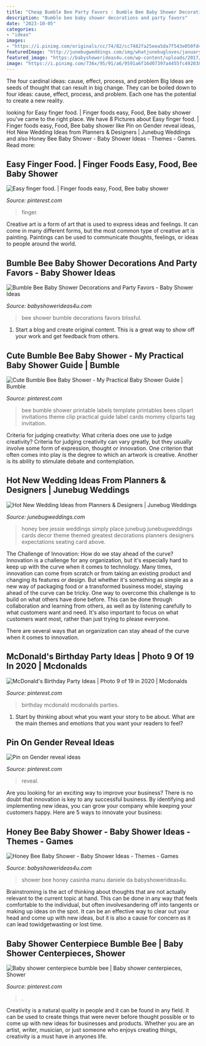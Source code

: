 ```yaml
---
title: "Cheap Bumble Bee Party Favors : Bumble Bee Baby Shower Decorations And Party Favors"
description: "Bumble bee baby shower decorations and party favors"
date: "2023-10-05"
categories:
- "ideas"
images:
- "https://i.pinimg.com/originals/cc/74/82/cc7482fa25eea5da7f543e050fd40a2a.jpg"
featuredImage: "http://junebugweddings.com/img/whatjunebugloves/january2012/heather-lynne-vickery-honey-dippers-photos-simply-jessie.jpg"
featured_image: "https://babyshowerideas4u.com/wp-content/uploads/2017/11/Bumble-Bee-Baby-Shower-Decorations-and-Party-Favors.jpg"
image: "https://i.pinimg.com/736x/95/91/a6/9591a6f16d07397a4455fc492038cb73.jpg"
---
```



The four cardinal ideas: cause, effect, process, and problem
Big Ideas are seeds of thought that can result in big change. They can be boiled down to four ideas: cause, effect, process, and problem. Each one has the potential to create a new reality.

	

		
looking for Easy finger food. | Finger foods easy, Food, Bee baby shower you've came to the right place. We have 8 Pictures about Easy finger food. | Finger foods easy, Food, Bee baby shower like Pin on Gender reveal ideas, Hot New Wedding Ideas from Planners &amp; Designers | Junebug Weddings and also Honey Bee Baby Shower - Baby Shower Ideas - Themes - Games. Read more:
		
    
## Easy Finger Food. | Finger Foods Easy, Food, Bee Baby Shower

<img loading=lazy src="https://i.pinimg.com/originals/63/32/6d/63326d5d963dbf077333ac253228bc25.jpg" onerror="this.onerror=null;this.src='https://tse1.mm.bing.net/th?id=OIP.2GyjlHQsS8ltJZb_AMPJZwHaJ4&amp;pid=15.1';" alt="Easy finger food. | Finger foods easy, Food, Bee baby shower">

_Source: pinterest.com_

>finger. 

	

Creative art is a form of art that is used to express ideas and feelings. It can come in many different forms, but the most common type of creative art is painting. Paintings can be used to communicate thoughts, feelings, or ideas to people around the world.

    
## Bumble Bee Baby Shower Decorations And Party Favors - Baby Shower Ideas

<img loading=lazy src="https://babyshowerideas4u.com/wp-content/uploads/2017/11/Bumble-Bee-Baby-Shower-Decorations-and-Party-Favors.jpg" onerror="this.onerror=null;this.src='https://tse3.mm.bing.net/th?id=OIP.ollurAJ1PsWwRpC0xcMqrwHaFj&amp;pid=15.1';" alt="Bumble Bee Baby Shower Decorations and Party Favors - Baby Shower Ideas">

_Source: babyshowerideas4u.com_

>bee shower bumble decorations favors blissful. 

	

1. Start a blog and create original content. This is a great way to show off your work and get feedback from others.

    
## Cute Bumble Bee Baby Shower - My Practical Baby Shower Guide | Bumble

<img loading=lazy src="https://i.pinimg.com/736x/79/41/b9/7941b95119fe9820b753cbb91986f506--bee-baby-showers-bumble-bee-baby-shower.jpg" onerror="this.onerror=null;this.src='https://tse4.mm.bing.net/th?id=OIP.f2TTNrKR9lZu2IHI_OnFwwHaFq&amp;pid=15.1';" alt="Cute Bumble Bee Baby Shower - My Practical Baby Shower Guide | Bumble">

_Source: pinterest.com_

>bee bumble shower printable labels template printables bees clipart invitations theme clip practical guide label cards mommy cliparts tag invitation. 

	

Criteria for judging creativity: What criteria does one use to judge creativity?
Criteria for judging creativity can vary greatly, but they usually involve some form of expression, thought or innovation. One criterion that often comes into play is the degree to which an artwork is creative. Another is its ability to stimulate debate and contemplation.

    
## Hot New Wedding Ideas From Planners &amp; Designers | Junebug Weddings

<img loading=lazy src="http://junebugweddings.com/img/whatjunebugloves/january2012/heather-lynne-vickery-honey-dippers-photos-simply-jessie.jpg" onerror="this.onerror=null;this.src='https://tse4.mm.bing.net/th?id=OIP.mQh0RIXK2gonRgeL-VtFfgHaJ5&amp;pid=15.1';" alt="Hot New Wedding Ideas from Planners &amp; Designers | Junebug Weddings">

_Source: junebugweddings.com_

>honey bee jessie weddings simply place junebug junebugweddings cards decor theme themed greatest decorations planners designers expectations seating card above. 

	

The Challenge of Innovation: How do we stay ahead of the curve?
Innovation is a challenge for any organization, but it's especially hard to keep up with the curve when it comes to technology. Many times, innovation can come from scratch or from taking an existing product and changing its features or design. But whether it's something as simple as a new way of packaging food or a transformed business model, staying ahead of the curve can be tricky.
One way to overcome this challenge is to build on what others have done before. This can be done through collaboration and learning from others, as well as by listening carefully to what customers want and need. It's also important to focus on what customers want most, rather than just trying to please everyone.

There are several ways that an organization can stay ahead of the curve when it comes to innovation.

    
## McDonald&#039;s Birthday Party Ideas | Photo 9 Of 19 In 2020 | Mcdonalds

<img loading=lazy src="https://i.pinimg.com/736x/95/91/a6/9591a6f16d07397a4455fc492038cb73.jpg" onerror="this.onerror=null;this.src='https://tse4.mm.bing.net/th?id=OIP.Myog8xaDiLBDRFNdEySaiwHaEe&amp;pid=15.1';" alt="McDonald&#039;s Birthday Party Ideas | Photo 9 of 19 in 2020 | Mcdonalds">

_Source: pinterest.com_

>birthday mcdonald mcdonalds parties. 

	

1. Start by thinking about what you want your story to be about. What are the main themes and emotions that you want your readers to feel?

    
## Pin On Gender Reveal Ideas

<img loading=lazy src="https://i.pinimg.com/736x/f2/17/1d/f2171d06b72fa48e17d9c86c951133f6.jpg" onerror="this.onerror=null;this.src='https://tse1.mm.bing.net/th?id=OIP.Z_fFTp2LQGpD93dY1y5iSgHaJ3&amp;pid=15.1';" alt="Pin on Gender reveal ideas">

_Source: pinterest.com_

>reveal. 

	

Are you looking for an exciting way to improve your business? There is no doubt that innovation is key to any successful business. By identifying and implementing new ideas, you can grow your company while keeping your customers happy. Here are 5 ways to innovate your business: 

    
## Honey Bee Baby Shower - Baby Shower Ideas - Themes - Games

<img loading=lazy src="http://www.babyshowerideas4u.com/wp-content/uploads/2014/02/Honey-Bee-Baby-Shower.jpg" onerror="this.onerror=null;this.src='https://tse3.mm.bing.net/th?id=OIP.0B8IU-cf_GMinxTw1BWxdQHaLZ&amp;pid=15.1';" alt="Honey Bee Baby Shower - Baby Shower Ideas - Themes - Games">

_Source: babyshowerideas4u.com_

>shower bee honey casinha manu daniele da babyshowerideas4u. 

	

Brainstroming is the act of thinking about thoughts that are not actually relevant to the current topic at hand. This can be done in any way that feels comfortable to the individual, but often involvesandering off into tangents or making up ideas on the spot. It can be an effective way to clear out your head and come up with new ideas, but it is also a cause for concern as it can lead towidgetwasting or lost time.

    
## Baby Shower Centerpiece Bumble Bee | Baby Shower Centerpieces, Shower

<img loading=lazy src="https://i.pinimg.com/originals/cc/74/82/cc7482fa25eea5da7f543e050fd40a2a.jpg" onerror="this.onerror=null;this.src='https://tse4.mm.bing.net/th?id=OIP.WxZk9-fKPFqjD2y7FyZ3cgHaJ4&amp;pid=15.1';" alt="Baby shower centerpiece bumble bee | Baby shower centerpieces, Shower">

_Source: pinterest.com_

>. 

	

Creativity is a natural quality in people and it can be found in any field. It can be used to create things that were never before thought possible or to come up with new ideas for businesses and products. Whether you are an artist, writer, musician, or just someone who enjoys creating things, creativity is a must have in anyones life.


